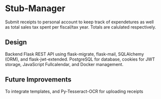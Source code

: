 # Stub-Manager

Submit receipts to personal account to keep track of expendetures as well as total sales tax spent per fiscal/tax year.
Totals are calulated respectively.

## Design

Backend Flask REST API using flask-migrate, flask-mail, SQLAlchemy (ORM), and flask-jwt-extended. PostgreSQL for database, cookies for JWT storage, JavaScript Fullcalendar, and Docker management.

## Future Improvements

To integrate templates, and Py-Tesseract-OCR for uploading receipts
